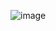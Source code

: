 ![image](https://github.com/aqwo6333/DS2_Dijkstra_MST/assets/130898021/6f4671f6-4775-4b12-a4f8-572ea0069ce0)

